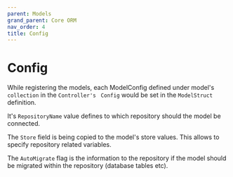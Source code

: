 ```yaml
---
parent: Models
grand_parent: Core ORM
nav_order: 4
title: Config
---
```


# Config

While registering the models, each ModelConfig defined under model's `collection` in the `Controller's` ` Config` would be set in the `ModelStruct` definition. 

It's `RepositoryName` value defines to which repository should the model be connected. 

The `Store` field is being copied to the model's store values. This allows to specify repository related variables.

The `AutoMigrate` flag is the information to the repository if the model should be migrated within the repository (database tables etc).